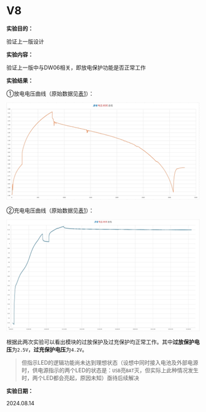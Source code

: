 # V8

**实验目的：**

验证上一版设计

**实验内容：**

验证上一版中与DW06相关，即放电保护功能是否正常工作

**实验结果：**

①放电电压曲线（原始数据见[表1](1_Discharging.xlsx)）：

![](Pics\1.PNG)

②充电电压曲线（原始数据见[表1](2_Charging.xlsx)）：

![](Pics\2.PNG)

根据此两次实验可以看出模块的过放保护及过充保护均正常工作。其中**过放保护电压**为`2.5V`，**过充保护电压**为`4.2V`。

> 但指示LED的逻辑功能尚未达到理想状态（设想中同时接入电池及外部电源时，供电源指示的两个LED的状态是：`USB`亮`BAT`灭，但实际上此种情况发生时，两个LED都会亮起，原因未知）亟待后续解决

**实验日期：**

2024.08.14
